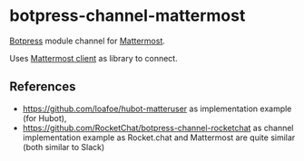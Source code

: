 # botpress-channel-mattermost
[Botpress](http://github.com/botpress/botpress) module channel for [Mattermost](http://mattermost.com).

Uses [Mattermost client](https://github.com/loafoe/mattermost-client) as library to connect.

## References

* https://github.com/loafoe/hubot-matteruser as implementation example (for Hubot),
* https://github.com/RocketChat/botpress-channel-rocketchat as channel implementation example as Rocket.chat and Mattermost are quite similar (both similar to Slack)
